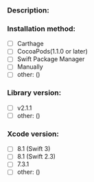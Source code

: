 ### Description:


### Installation method:
- [ ] Carthage
- [ ] CocoaPods(1.1.0 or later)
- [ ] Swift Package Manager
- [ ] Manually
- [ ] other: ()

### Library version:
- [ ] v2.1.1
- [ ] other: ()

### Xcode version:
- [ ] 8.1 (Swift 3) 
- [ ] 8.1 (Swift 2.3)
- [ ] 7.3.1
- [ ] other: ()
